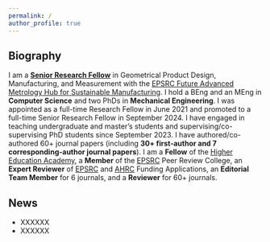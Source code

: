 ```yaml
---
permalink: /
author_profile: true
---
```


## Biography
I am a [**Senior Research Fellow**](https://pure.hud.ac.uk/en/persons/yuchu-qin) in Geometrical Product Design, Manufacturing, and Measurement with the [EPSRC Future Advanced Metrology Hub for Sustainable Manufacturing](https://research.hud.ac.uk/institutes-centres/cpt/). I hold a BEng and an MEng in **Computer Science** and two PhDs in **Mechanical Engineering**. I was appointed as a full-time Research Fellow in June 2021 and promoted to a full-time Senior Research Fellow in September 2024. I have engaged in teaching undergraduate and master’s students and supervising/co-supervising PhD students since September 2023. I have authored/co-authored 60+ journal papers (including **30+ first-author and 7 corresponding-author journal papers**). I am a **Fellow** of the [Higher Education Academy](https://www.advance-he.ac.uk/), a **Member** of the [EPSRC](https://www.ukri.org/councils/epsrc/) Peer Review College, an **Expert Reviewer** of [EPSRC](https://www.ukri.org/councils/epsrc/) and [AHRC](https://www.ukri.org/councils/ahrc/) Funding Applications, an **Editorial Team Member** for 6 journals, and a **Reviewer** for 60+ journals.

## News
- XXXXXX
- XXXXXX
